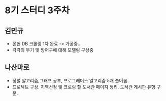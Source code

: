 # 8기 스터디 3주차

## 김민규
* 몬헌 DB 크롤링 1차 완료 -> 가공중...
* 각각의 무기 및 방어구에 대해 모델링 구상중

## 나산마로
* 정렬 알고리즘,그래프 공부, 프로그래머스 알고리즘 5개 풀어봄.
* 프로젝트 구상.
  지역선정 및 크로링 할 도서관  페이지 정리.
  도서관 게시판 유형 구분.

